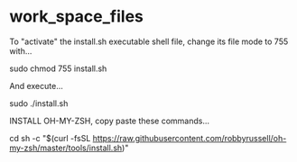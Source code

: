 # work_space_files

To "activate" the install.sh executable shell file, change its file mode to 755 with...

sudo chmod 755 install.sh

And execute...

sudo ./install.sh

INSTALL OH-MY-ZSH, copy paste these commands...

cd
sh -c "$(curl -fsSL https://raw.githubusercontent.com/robbyrussell/oh-my-zsh/master/tools/install.sh)"
